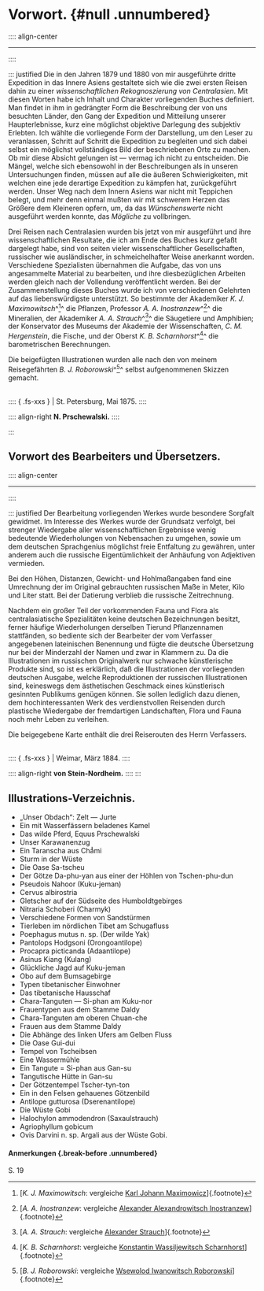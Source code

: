 # Vorwort. {#null .unnumbered}

:::: align-center
****
::::

::: justified
Die in den Jahren 1879 und 1880 von mir ausgeführte dritte Expedition in das
Innere Asiens gestaltete sich wie die zwei ersten Reisen dahin zu einer
*wissenschaftlichen Rekognoszierung von Centralasien*. Mit diesen Worten habe
ich Inhalt und Charakter vorliegenden Buches definiert. Man findet in ihm in
gedrängter Form die Beschreibung der von uns besuchten Länder, den Gang der
Expedition und Mitteilung unserer Haupterlebnisse, kurz eine möglichst objektive
Darlegung des subjektiv Erlebten. Ich wählte die vorliegende Form der
Darstellung, um den Leser zu veranlassen, Schritt auf Schritt die Expedition zu
begleiten und sich dabei selbst ein möglichst vollständiges Bild der
beschriebenen Orte zu machen. Ob mir diese Absicht gelungen ist — vermag ich
nicht zu entscheiden. Die Mängel, welche sich ebensowohl in der Beschreibungen
als in unseren Untersuchungen finden, müssen auf alle die äußeren
Schwierigkeiten, mit welchen eine jede derartige Expedition zu kämpfen hat,
zurückgeführt werden. Unser Weg nach dem Innern Asiens war nicht mit Teppichen
belegt, und mehr denn einmal mußten wir mit schwerem Herzen das Größere dem
Kleineren opfern, um, da das *Wünschenswerte* nicht ausgeführt werden konnte,
das *Mögliche* zu vollbringen.

Drei Reisen nach Centralasien wurden bis jetzt von mir ausgeführt und ihre
wissenschaftlichen Resultate, die ich am Ende des Buches kurz gefaßt dargelegt
habe, sind von seiten vieler wissenschaftlicher Gesellschaften, russischer wie
ausländischer, in schmeichelhafter Weise anerkannt worden. Verschiedene
Spezialisten übernahmen die Aufgabe, das von uns angesammelte Material zu
bearbeiten, und ihre diesbezüglichen Arbeiten werden gleich nach der Vollendung
veröffentlicht werden. Bei der Zusammenstellung dieses Buches wurde ich von
verschiedenen Gelehrten auf das liebenswürdigste unterstützt. So bestimmte der
Akademiker *K. J. Maximowitsch*^[^0001]^ die Pflanzen, Professor *A. A. Inostranzew*^[^0002]^ die
Mineralien, der Akademiker *A. A. Strauch*^[^0003]^ die Säugetiere und Amphibien; der
Konservator des Museums der Akademie der Wissenschaften, *C. M. Hergenstein*,
die Fische, und der Oberst *K. B. Scharnhorst*^[^0004]^ die barometrischen Berechnungen.

Die beigefügten Illustrationen wurden alle nach den von meinem Reisegefährten
*B. J. Roborowski*^[^0005]^ selbst aufgenommenen Skizzen gemacht.<br /><br />

:::: { .fs-xxs }
|        St. Petersburg, Mai 1875.
::::

:::: align-right
**N. Prschewalski.**
::::

:::

## Vorwort des Bearbeiters und Übersetzers.

:::: align-center
****
::::

::: justified
Der Bearbeitung vorliegenden Werkes wurde besondere Sorgfalt gewidmet. Im
Interesse des Werkes wurde der Grundsatz verfolgt, bei strenger Wiedergabe aller
wissenschaftlichen Ergebnisse wenig bedeutende Wiederholungen von Nebensachen zu
umgehen, sowie um dem deutschen Sprachgenius möglichst freie Entfaltung zu
gewähren, unter anderem auch die russische Eigentümlichkeit der Anhäufung von
Adjektiven vermieden.

Bei den Höhen, Distanzen, Gewicht- und Hohlmaßangaben fand eine Umrechnung der
im Original gebrauchten russischen Maße in Meter, Kilo und Liter statt. Bei der
Datierung verblieb die russische Zeitrechnung.

Nachdem ein großer Teil der vorkommenden Fauna und Flora als centralasiatische
Spezialitäten keine deutschen Bezeichnungen besitzt, ferner häufige
Wiederholungen derselben Tierund Pflanzennamen stattfänden, so bediente sich der
Bearbeiter der vom Verfasser angegebenen lateinischen Benennung und fügte die
deutsche Übersetzung nur bei der Minderzahl der Namen und zwar in Klammern zu.
Da die Illustrationen im russischen Originalwerk nur schwache künstlerische
Produkte sind, so ist es erklärlich, daß die Illustrationen der vorliegenden
deutschen Ausgabe, welche Reproduktionen der russischen Illustrationen sind,
keineswegs dem ästhetischen Geschmack eines künstlerisch gesinnten Publikums
genügen können. Sie sollen lediglich dazu dienen, dem hochinteressanten Werk des
verdienstvollen Reisenden durch plastische Wiedergabe der fremdartigen
Landschaften, Flora und Fauna noch mehr Leben zu verleihen.

Die beigegebene Karte enthält die drei Reiserouten des Herrn Verfassers.<br /><br />

:::: { .fs-xxs }
|        Weimar, März 1884.
::::

:::: align-right
**von Stein-Nordheim.**
::::
:::


## Illustrations-Verzeichnis.
* „Unser Obdach“: Zelt — Jurte
* Ein mit Wasserfässern beladenes Kamel
* Das wilde Pferd, Equus Prschewalski
* Unser Karawanenzug
* Ein Taranscha aus Chaͥͥͥͥmi
* Sturm in der Wüste
* Die Oase Sa-tscheu
* Der Götze Da-phu-yan aus einer der Höhlen von Tschen-phu-dun
* Pseudois Nahoor (Kuku-jeman)
* Cervus albirostria
* Gletscher auf der Südseite des Humboldtgebirges
* Nitraria Schoberi (Charmyk)
* Verschiedene Formen von Sandstürmen
* Tierleben im nördlichen Tibet am Schugafluss
* Poephagus mutus n. sp. (Der wilde Yak)
* Pantolops Hodgsoni (Orongoantilope)
* Procapra picticanda (Adaantilope)
* Asinus Kiang (Kulang)
* Glückliche Jagd auf Kuku-jeman
* Obo auf dem Bumsagebirge
* Typen tibetanischer Einwohner
* Das tibetanische Hausschaf
* Chara-Tanguten — Si-phan am Kuku-nor
* Frauentypen aus dem Stamme Daldy
* Chara-Tanguten am oberen Chuan-che
* Frauen aus dem Stamme Daldy
* Die Abhänge des linken Ufers am Gelben Fluss
* Die Oase Gui-dui
* Tempel von Tscheibsen
* Eine Wassermühle
* Ein Tangute = Si-phan aus Gan-su
* Tangutische Hütte in Gan-su
* Der Götzentempel Tscher-tyn-ton
* Ein in den Felsen gehauenes Götzenbild
* Antilope gutturosa (Dserenantilope)
* Die Wüste Gobi
* Halochylon ammodendron (Saxaulstrauch)
* Agriophyllum gobicum
* Ovis Darvini n. sp. Argali aus der Wüste Gobi.


#### **Anmerkungen** {.break-before .unnumbered}

[^0001]: [*K. J. Maximowitsch*: vergleiche [Karl Johann Maximowicz](https://de.wikipedia.org/wiki/Karl_Johann_Maximowicz)]{.footnote}

[^0002]: [*A. A. Inostranzew*: vergleiche [Alexander Alexandrowitsch Inostranzew](https://de.wikipedia.org/wiki/Alexander_Alexandrowitsch_Inostranzew)]{.footnote}

[^0003]: [*A. A. Strauch*: vergleiche [Alexander Strauch](https://de.wikipedia.org/wiki/Alexander_Strauch_(Zoologe))]{.footnote}

[^0004]: [*K. B. Scharnhorst*: vergleiche [Konstantin Wassiljewitsch Scharnhorst](https://de.wikipedia.org/wiki/Konstantin_Wassiljewitsch_Scharnhorst)]{.footnote}

[^0005]: [*B. J. Roborowski*: vergleiche [Wsewolod Iwanowitsch Roborowski](hhttps://de.wikipedia.org/wiki/Wsewolod_Iwanowitsch_Roborowski)]{.footnote}



S. 19